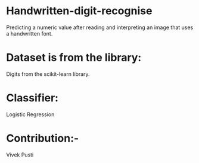 # Handwritten-digit-recognise
Predicting a numeric value after reading and interpreting an image that uses a handwritten font.


# Dataset is from the library:
Digits from the scikit-learn library.

 # Classifier:
Logistic Regression


# Contribution:-
Vivek Pusti
